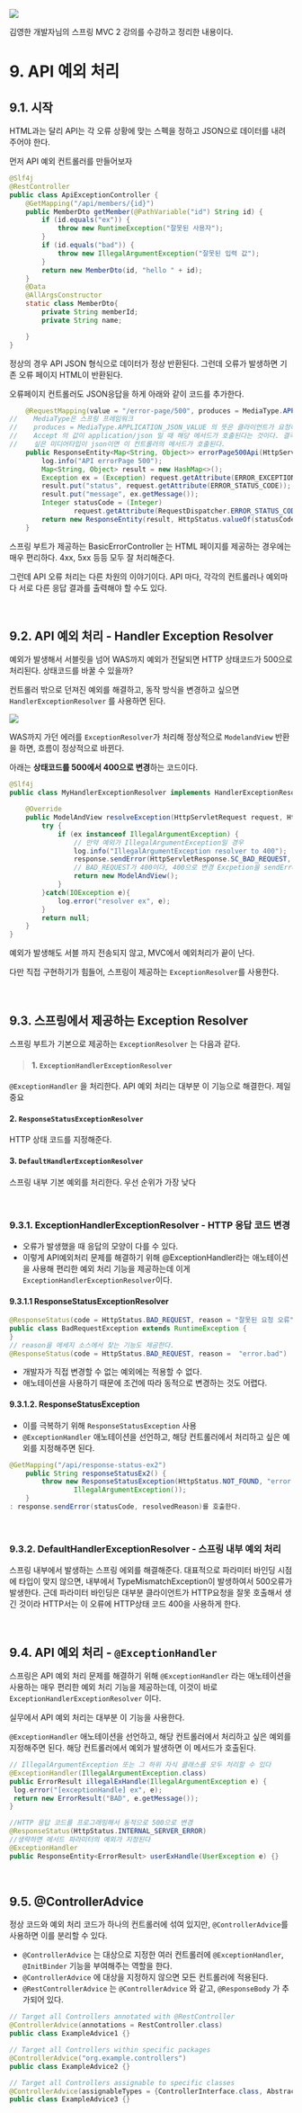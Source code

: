 ![](https://velog.velcdn.com/images/dodo4723/post/3acf2718-2fc4-42c4-a4d8-ff2710f1b49c/image.png)

김영한 개발자님의 스프링 MVC 2 강의를 수강하고 정리한 내용이다.

# 9. API 예외 처리

## 9.1. 시작

HTML과는 달리 API는 각 오류 상황에 맞는 스펙을 정하고 JSON으로 데이터를 내려주어야 한다.

먼저 API 예외 컨트롤러를 만들어보자
```java
@Slf4j
@RestController
public class ApiExceptionController {
    @GetMapping("/api/members/{id}")
    public MemberDto getMember(@PathVariable("id") String id) {
        if (id.equals("ex")) {
            throw new RuntimeException("잘못된 사용자");
        }
        if (id.equals("bad")) {
            throw new IllegalArgumentException("잘못된 입력 값");
        }
        return new MemberDto(id, "hello " + id);
    }
    @Data
    @AllArgsConstructor
    static class MemberDto{
        private String memberId;
        private String name;

    }
}
```
정상의 경우 API JSON 형식으로 데이터가 정상 반환된다. 그런데 오류가 발생하면 기존 오류 페이지 HTML이 반환된다.

오류페이지 컨트롤러도 JSON응답을 하게 아래와 같이 코드를 추가한다.

```java
	@RequestMapping(value = "/error-page/500", produces = MediaType.APPLICATION_JSON_VALUE)
//    MediaType은 스프링 프레임워크
//    produces = MediaType.APPLICATION_JSON_VALUE 의 뜻은 클라이언트가 요청하는 HTTP Header의
//    Accept 의 값이 application/json 일 때 해당 메서드가 호출된다는 것이다. 결국 클라어인트가 받고
//    싶은 미디어타입이 json이면 이 컨트롤러의 메서드가 호출된다.
    public ResponseEntity<Map<String, Object>> errorPage500Api(HttpServletRequest request, HttpServletResponse response) {
        log.info("API errorPage 500");
        Map<String, Object> result = new HashMap<>();
        Exception ex = (Exception) request.getAttribute(ERROR_EXCEPTION);
        result.put("status", request.getAttribute(ERROR_STATUS_CODE));
        result.put("message", ex.getMessage());
        Integer statusCode = (Integer)
                request.getAttribute(RequestDispatcher.ERROR_STATUS_CODE);
        return new ResponseEntity(result, HttpStatus.valueOf(statusCode));
    }
```

스프링 부트가 제공하는 BasicErrorController 는 HTML 페이지를 제공하는 경우에는 매우 편리하다. 4xx, 5xx 등등 모두 잘 처리해준다. 

그런데 API 오류 처리는 다른 차원의 이야기이다. API 마다, 각각의 컨트롤러나 예외마다 서로 다른 응답 결과를 출력해야 할 수도 있다.

<br>

## 9.2. API 예외 처리 - Handler Exception Resolver

예외가 발생해서 서블릿을 넘어 WAS까지 예외가 전달되면 HTTP 상태코드가 500으로 처리된다. 상태코드를 바꿀 수 있을까?

컨트롤러 밖으로 던져진 예외를 해결하고, 동작 방식을 변경하고 싶으면 `HandlerExceptionResolver` 를 사용하면 된다.

![](https://velog.velcdn.com/images/dodo4723/post/7ce9a742-a241-4999-ab06-364ecdb317aa/image.png)

WAS까지 가던 에러를 `ExceptionResolver`가 처리해 정상적으로 `ModelandView` 반환을 하면, 흐름이 정상적으로 바뀐다.

아래는 **상태코드를 500에서 400으로 변경**하는 코드이다.
```java
@Slf4j
public class MyHandlerExceptionResolver implements HandlerExceptionResolver {

    @Override
    public ModelAndView resolveException(HttpServletRequest request, HttpServletResponse response, Object handler, Exception ex) {
        try {
            if (ex instanceof IllegalArgumentException) {
                // 만약 예외가 IllegalArgumentException일 경우
                log.info("IllegalArgumentException resolver to 400");
                response.sendError(HttpServletResponse.SC_BAD_REQUEST, ex.getMessage());
                // BAD_REQUEST가 400이다, 400으로 변경 Excpetion을 sendError로 바꿔치기 하는 것
                return new ModelAndView();
            }
        }catch(IOException e){
            log.error("resolver ex", e);
        }
        return null;
    }
}
```
예외가 발생해도 서블 까지 전송되지 않고, MVC에서 예외처리가 끝이 난다.

다만 직접 구현하기가 힘들어, 스프링이 제공하는 `ExceptionResolver`를 사용한다.

<br>

## 9.3. 스프링에서 제공하는 Exception Resolver

스프링 부트가 기본으로 제공하는 `ExceptionResolver` 는 다음과 같다.

> #### 1. `ExceptionHandlerExceptionResolver`
`@ExceptionHandler` 을 처리한다. API 예외 처리는 대부분 이 기능으로 해결한다. 제일 중요
#### 2. `ResponseStatusExceptionResolver`
HTTP 상태 코드를 지정해준다.
#### 3. `DefaultHandlerExceptionResolver`
스프링 내부 기본 예외를 처리한다.
우선 순위가 가장 낮다

<br>

### 9.3.1. ExceptionHandlerExceptionResolver - HTTP 응답 코드 변경
- 오류가 발생했을 때 응답의 모양이 다를 수 있다.
- 이렇게 API예외처리 문제를 해결하기 위해 @ExceptionHandler라는 애노테이션을 사용해 편리한 예외 처리 기능을 제공하는데 이게 `ExceptionHandlerExceptionResolver`이다.

#### 9.3.1.1 ResponseStatusExceptionResolver
```java
@ResponseStatus(code = HttpStatus.BAD_REQUEST, reason = "잘못된 요청 오류")
public class BadRequestException extends RuntimeException {
}
// reason을 메세지 소스에서 찾는 기능도 제공한다. 
@ResponseStatus(code = HttpStatus.BAD_REQUEST, reason =  "error.bad")
```
- 개발자가 직접 변경할 수 없는 예외에는 적용할 수 없다.
- 애노테이션을 사용하기 때문에 조건에 따라 동적으로 변경하는 것도 어렵다.

#### 9.3.1.2. ResponseStatusException
- 이를 극복하기 위해 `ResponseStatusException` 사용
- `@ExceptionHandler` 애노테이션을 선언하고, 해당 컨트롤러에서 처리하고 싶은 예외를 지정해주면 된다.

```java
@GetMapping("/api/response-status-ex2")
    public String responseStatusEx2() {
        throw new ResponseStatusException(HttpStatus.NOT_FOUND, "error.bad", new
                IllegalArgumentException());
    }
: response.sendError(statusCode, resolvedReason)를 호출한다.
```

<br>

### 9.3.2. DefaultHandlerExceptionResolver - 스프링 내부 예외 처리
스프링 내부에서 발생하는 스프링 에외를 해결해준다. 대표적으로 파라미터 바인딩 시점에 타입이 맞지 않으면, 내부에서 TypeMismatchException이 발생하여서 500오류가 발생한다. 근데 파라미터 바인딩은 대부분 클라이언트가 HTTP요청을 잘못 호출해서 생긴 것이라 HTTP서는 이 오류에 HTTP상태 코드 400을 사용하게 한다.

<br>

## 9.4. API 예외 처리 - `@ExceptionHandler`

스프링은 API 예외 처리 문제를 해결하기 위해 `@ExceptionHandler` 라는 애노테이션을 사용하는 매우 편리한 예외 처리 기능을 제공하는데, 이것이 바로 `ExceptionHandlerExceptionResolver` 이다. 

실무에서 API 예외 처리는 대부분 이 기능을 사용한다.

`@ExceptionHandler` 애노테이션을 선언하고, 해당 컨트롤러에서 처리하고 싶은 예외를 지정해주면 된다. 
해당 컨트롤러에서 예외가 발생하면 이 메서드가 호출된다.

```java
// IllegalArgumentException 또는 그 하위 자식 클래스를 모두 처리할 수 있다
@ExceptionHandler(IllegalArgumentException.class)
public ErrorResult illegalExHandle(IllegalArgumentException e) {
 log.error("[exceptionHandle] ex", e);
 return new ErrorResult("BAD", e.getMessage());
}

//HTTP 응답 코드를 프로그래밍해서 동적으로 500으로 변경
@ResponseStatus(HttpStatus.INTERNAL_SERVER_ERROR)
//생략하면 메서드 파라미터의 예외가 지정된다
@ExceptionHandler
public ResponseEntity<ErrorResult> userExHandle(UserException e) {}
```

<br>

## 9.5. @ControllerAdvice
정상 코드와 예외 처리 코드가 하나의 컨트롤러에 섞여 있지만,  `@ControllerAdvice`를 사용하면 이를 분리할 수 있다.

- `@ControllerAdvice` 는 대상으로 지정한 여러 컨트롤러에 `@ExceptionHandler`, `@InitBinder` 기능을 부여해주는 역할을 한다.
- `@ControllerAdvice` 에 대상을 지정하지 않으면 모든 컨트롤러에 적용된다.
- `@RestControllerAdvice` 는 `@ControllerAdvice` 와 같고, `@ResponseBody` 가 추가되어 있다.
```java
// Target all Controllers annotated with @RestController
@ControllerAdvice(annotations = RestController.class)
public class ExampleAdvice1 {}

// Target all Controllers within specific packages
@ControllerAdvice("org.example.controllers")
public class ExampleAdvice2 {}

// Target all Controllers assignable to specific classes
@ControllerAdvice(assignableTypes = {ControllerInterface.class, AbstractController.class})
public class ExampleAdvice3 {}
```